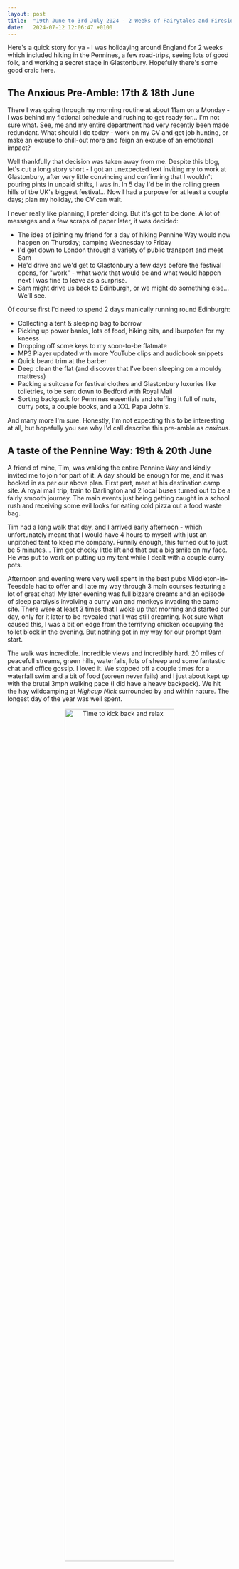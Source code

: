 ```yaml
---
layout: post
title:  "19th June to 3rd July 2024 - 2 Weeks of Fairytales and Firesides"
date:   2024-07-12 12:06:47 +0100
---
```


Here's a quick story for ya - I was holidaying around England for 2 weeks which included hiking in the Pennines, a few road-trips, seeing lots of good folk, and working a secret stage in Glastonbury. Hopefully there's some good craic here.

## The Anxious Pre-Amble: 17th & 18th June

There I was going through my morning routine at about 11am on a Monday - I was behind my fictional schedule and rushing to get ready for... I'm not sure what. See, me and my entire department had very recently been made redundant. What should I do today - work on my CV and get job hunting, or make an excuse to chill-out more and feign an excuse of an emotional impact?

Well thankfully that decision was taken away from me. Despite this blog, let's cut a long story short - I got an unexpected text inviting my to work at Glastonbury, after very little convincing and confirming that I wouldn't pouring pints in unpaid shifts, I was in. In 5 day I'd be in the rolling green hills of tbe UK's biggest festival... Now I had a purpose for at least a couple days; plan my holiday, the CV can wait.

I never really like planning, I prefer doing. But it's got to be done. A lot of messages and a few scraps of paper later, it was decided:

- The idea of joining my friend for a day of hiking Pennine Way would now happen on Thursday; camping Wednesday to Friday
- I'd get down to London through a variety of public transport and meet Sam
- He'd drive and we'd get to Glastonbury a few days before the festival opens, for "work" - what *work* that would be and what would happen next I was fine to leave as a surprise.
- Sam might drive us back to Edinburgh, or we might do something else... We'll see.

Of course first I'd need to spend 2 days manically running round Edinburgh:

- Collecting a tent & sleeping bag to borrow
- Picking up power banks, lots of food, hiking bits, and Iburpofen for my kneess
- Dropping off some keys to my soon-to-be flatmate
- MP3 Player updated with more YouTube clips and audiobook snippets
- Quick beard trim at the barber
- Deep clean the flat (and discover that I've been sleeping on a mouldy mattress)
- Packing a suitcase for festival clothes and Glastonbury luxuries like toiletries, to be sent down to Bedford with Royal Mail
- Sorting backpack for Pennines essentials and stuffing it full of nuts, curry pots, a couple books, and a XXL Papa John's.

And many more I'm sure. Honestly, I'm not expecting this to be interesting at all, but hopefully you see why I'd call describe this pre-amble as *anxious*.

## A taste of the Pennine Way: 19th & 20th June

A friend of mine, Tim, was walking the entire Pennine Way and kindly invited me to join for part of it. A day should be enough for me, and it was booked in as per our above plan. First part, meet at his destination camp site.
A royal mail trip, train to Darlington and 2 local buses turned out to be a fairly smooth journey. The main events just being getting caught in a school rush and receiving some evil looks for eating cold pizza out a food waste bag.

Tim had a long walk that day, and I arrived early afternoon - which unfortunately meant that I would have 4 hours to myself with just an unpitched tent to keep me company. Funnily enough, this turned out to just be 5 minutes... Tim got cheeky little lift and that put a big smile on my face. He was put to work on putting up my tent while I dealt with a couple curry pots.

Afternoon and evening were very well spent in the best pubs Middleton-in-Teesdale had to offer and I ate my way through 3 main courses featuring a lot of great chat! My later evening was full bizzare dreams and an episode of sleep paralysis involving a curry van and monkeys invading the camp site. There were at least 3 times that I woke up that morning and started our day, only for it later to be revealed that I was still dreaming. Not sure what caused this, I was a bit on edge from the terrifying chicken occupying the toilet block in the evening. But nothing got in my way for our prompt 9am start.

The walk was incredible. Incredible views and incredibly hard. 20 miles of peacefull streams, green hills, waterfalls, lots of sheep and some fantastic chat and office gossip. I loved it. We stopped off a couple times for a waterfall swim and a bit of food (soreen never fails) and I just about kept up with the brutal 3mph walking pace (I did have a heavy backpack). We hit the hay wildcamping at *Highcup Nick* surrounded by and within nature. The longest day of the year was well spent.

<div style="text-align: center;">
    <img src="\assets\imgs\gallery\IMG_20240620_192850.jpg" alt="Time to kick back and relax" width="70%"/>
</div>

AIDAN PUT THE VIDEO OF ME FALLING OVER HERE.

## Another change of scenery: 21st & 22nd June

Now, we were actually able to work a bit of magic into our planing. Me and Tim walked a few miles into Dufton and to a certain rendezvous point cafe where Sam drove through to from Durham and joined us. We stayed for some tea and scran, caught up with life, and I was into Sam's car; my hiking boots were off, and Tim was carrying on his walk. I was very greatful as Sam drove about an hour and a half out of his way to pick us up and drive down South.

Despite Sam's plan to go to a party in London, we stopped off in my regular Bedford pub where I used to work. We met some friends of mine, had lots of food and drinks, and then stayed the night at theirs. The next day featured a supermarket trip for a weeks worth of drinks and snacks, anoter cafe stop, a bit of a roadtrip, and then we were there - Glastonbury.

First things first was an intense amount of faff. We met some of the crew who were in a frantic state as a few things went wrong and security had increased. We were stuck in what felt like the river-crossing riddle with a fox, a chicken, and some grain... Resolved eventually by sneaking a few crew members in and leaving some cars behind for a day. Very confusing and I still don't really understand it. But, we were in and it was only late afternoon. We found our commune, set up our tents, met some more crew, explored the empty festival and I spent the evening sat around the fire meeting some extraordinary people.

## The Underground Irish Piano Bar: 23rd - 25th June

I didn't learn much about what I'd be doing before arriving, and it wasn't even clear 2 days after arriving. But what I did know was that I was to be part of the *The Underground Piano Bar*:

- This is a well-fabled hidden stage at Glastonbury Music Festival which has been going on for I think 30 years now.
- The entertainment consists of a mix `(better word for mix)` of music, poetry, theatre, storytelling, and anything Irish. Many acts are booked, but open mic contributions inevitably appear too - even I could be offered!
- The stage itself is hidden in the forest; a big hole in the ground with a make shift stage and seats made from logs, covered by a blacked out wooden ceiling and lit by hanging candles.
- The stage seats about 60 people, but every year word travels fast about a hidden stage and there can be queues lasting for hours to try and get one of these magic seats.
- Our location was secret; no one is permitted to tell others about this and if asked - we'd be encouraged to lie.

On that note, considering it's so hidden I really shouldn't be blogging about this... Just do an internet search about this.

Anyway - I'd be a generic dogsbody, filling in where needed for maybe a couple hours a day to help build the stage and maybe be pulled in as a bouncer when we open. These two days were spent living live on the slow. Sleeping well, spending the days reading, chatting, chilling, and spending the evenings at the fireside. I did maybe an hour of work in this time; patching holes in a wall. It almost sounds wholesome.

We tried a couple staff nights out blah blah... (drag queen pub quiz).

The fireside chats were an experience. It would be a thundering circus of excentric stories and improntu Irish folk songs, including a certain man who I shall call *Irish Buck* jumping with joy at telling his own tales, riddles, and jokes. There was me between it all pointlessly trying to have a normal conversation. I was even once on the hearing end of a haunting redention of the Pied Piper story featuring slavery, child traficking, and opium... And that was at 11am when I was looking for work. Everyone here is a character. I quite enjoyed this life.

## The Music Arrives: 26th & 27th June

Wednesday is when the gates open and the festival starts. So I made the most out of it and I was floating through music stages, continuing random odd jobs, chilling, more music, more drinks, bit of raving, fireside chilling, music and repeat - in no particular order. We even met someone who is Steve Angello's mate and runs his label, and an artist who ghost-produces for Timmy Trumpet, Hybrid Minds, Gordon City and more (there's another secret out), while we were taking shade under a recycled plastic turtle. It was so strange seeing our peaceful green hills and colour stages now being swarmed with people and parties.

So I'm actually quite against pop and chart music, but to my surprise Glastonbury was quite accomodating of this. Across this Wednesday and Thursday, I saw and have a lot of love for the following acts:

- Afriquoi
- Dance Class
- Daniel Avery (from outside the tent)
- Fulu Miziki
- Kurupt FM
- Opening ceremony
- Many others too...

The GreenPeace stage was getting firmly established as my favourite. Good music so far, big fan of the stage design, lots of vegan food stalls nearby, and the was even a skate rank. Back home the stories around the fire continued, I could even see that these guys got a bit nervous sometimes telling these stories and had the stories well rehearsed. The forced-links between were of note too - "oh ye alright there lad? Whatcha doing, drinking tea? Tell you what - I was once drinking coffee. Ya know where? Jamaica! `buckle in for a crazy story`". I usually didn't mind too much, as long as I wasn't hangry.

## The Hole Opens: 28th - 30th June

I was keeping to my policy of <blah blah blah staying away from mainstage>.

I can summarise the hole three very short videos.

<div style="text-align: center;">

<video height="360" controls>
  <source src="\assets\vids\VID_20240629_010000.mp4" type="video/mp4">
  Your browser does not support the video tag.
</video>

<video height="360" controls>
  <source src="\assets\vids\VID_20240629_011438.mp4" type="video/mp4">
  Your browser does not support the video tag.
</video>

<video height="360" controls>
  <source src="\assets\vids\VID_20240630_050614.mp4" type="video/mp4">
  Your browser does not support the video tag.
</video>

</div>


At this point the compost toilets were worryingly full.

## Slowly Back to Thistle 1st & 2nd July

Back home to the mouldy mattress. (I slept really well in a tent, sleeping bag, and mat - so may as well continue).

The Irish Buck jumping and flapping around all about father ted.